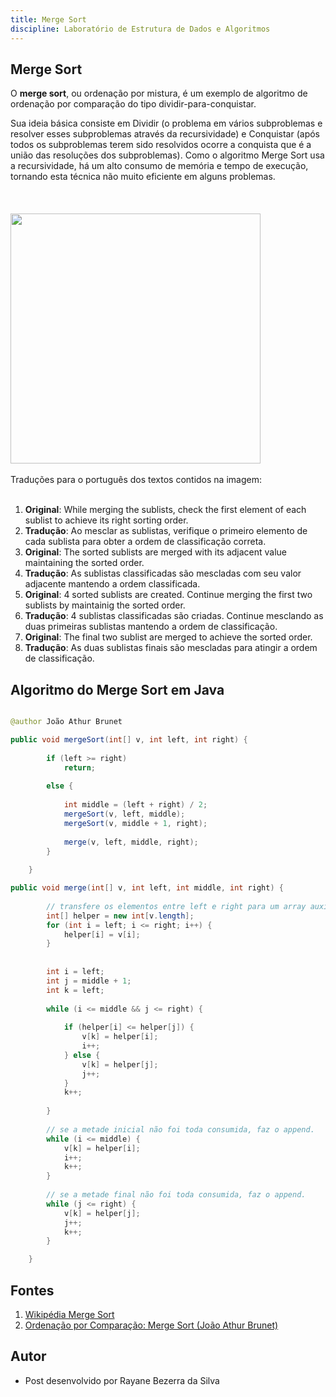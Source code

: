 ```yaml
---
title: Merge Sort
discipline: Laboratório de Estrutura de Dados e Algoritmos 
---
```


## Merge Sort 

O **merge sort**, ou ordenação por mistura, é um exemplo de algoritmo de ordenação por comparação do tipo dividir-para-conquistar.

Sua ideia básica consiste em Dividir (o problema em vários subproblemas e resolver esses subproblemas através da recursividade) e Conquistar (após todos os subproblemas terem sido resolvidos ocorre a conquista que é a união das resoluções dos subproblemas). Como o algoritmo Merge Sort usa a recursividade, há um alto consumo de memória e tempo de execução, tornando esta técnica não muito eficiente em alguns problemas. 
<br><br>
<br><br>
<img src="https://static.wixstatic.com/media/e0d344_a53b1fe074f84bc2af25b7d95a00c958~mv2.png/v1/fill/w_600,h_274,al_c,q_85,usm_0.66_1.00_0.01,enc_auto/e0d344_a53b1fe074f84bc2af25b7d95a00c958~mv2.png" widht="600" height="400">
<br><br>
Traduções para o português dos textos contidos na imagem:
<br><br>
1. <strong>Original</strong>: While merging the sublists, check the first element of each sublist to achieve its right sorting order. 
2. <strong>Tradução</strong>: Ao mesclar as sublistas, verifique o primeiro elemento de cada sublista para obter a ordem de classificação correta.
3. <strong>Original</strong>: The sorted sublists are merged with its adjacent value maintaining the sorted order.
4. <strong>Tradução</strong>: As sublistas classificadas são mescladas com seu valor adjacente mantendo a ordem classificada.
5. <strong>Original</strong>: 4 sorted sublists are created. Continue merging the first two sublists by maintainig the sorted order.
6. <strong>Tradução</strong>: 4 sublistas classificadas são criadas. Continue mesclando as duas primeiras sublistas mantendo a ordem de classificação.
7. <strong>Original</strong>: The final two sublist are merged to achieve the sorted order.
8. <strong>Tradução</strong>: As duas sublistas finais são mescladas para atingir a ordem de classificação.

## Algoritmo do Merge Sort em Java

```java

@author João Athur Brunet

public void mergeSort(int[] v, int left, int right) {   
        
        if (left >= right)
            return;
        
        else {
            
            int middle = (left + right) / 2;
            mergeSort(v, left, middle);
            mergeSort(v, middle + 1, right);
    
            merge(v, left, middle, right);
        }
        
    }

public void merge(int[] v, int left, int middle, int right) {
        
        // transfere os elementos entre left e right para um array auxiliar.
        int[] helper = new int[v.length];
        for (int i = left; i <= right; i++) {
            helper[i] = v[i];
        }
        
        
        int i = left;
        int j = middle + 1;
        int k = left;
        
        while (i <= middle && j <= right) {
            
            if (helper[i] <= helper[j]) {
                v[k] = helper[i];
                i++;
            } else {
                v[k] = helper[j];
                j++;
            }
            k++;    
            
        }
        
        // se a metade inicial não foi toda consumida, faz o append.
        while (i <= middle) {
            v[k] = helper[i];
            i++;
            k++;
        }
        
        // se a metade final não foi toda consumida, faz o append.
        while (j <= right) {
            v[k] = helper[j];
            j++;
            k++;
        }

    }
```

## Fontes 

1. <a href="https://pt.wikipedia.org/wiki/Merge_sort" target="_blank"> Wikipédia Merge Sort</a>
2. <a href="https://joaoarthurbm.github.io/eda/posts/merge-sort/" target="_blank"> Ordenação por Comparação: Merge Sort (João Athur Brunet)</a>

## Autor

- Post desenvolvido por Rayane Bezerra da Silva 